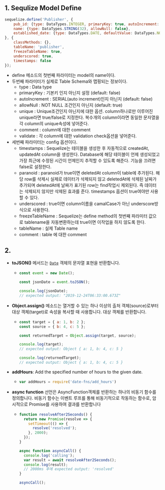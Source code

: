 ## 1. Sequlize Model Define

```js
sequelize.define('Publisher', {
    pub_id: {type: DataTypes.INTEGER, primaryKey: true, autoIncrement: true},
    name: {type: DataTypes.STRING(32), allowNull: false},
    established_date: {type: DataTypes.DATE, defaultValue: DataTypes.NOW}
}, {
    classMethods: {},
    tableName: 'publisher',
    freezeTableName: true,
    underscored: true,
    timestamps: false
});
```

- define 메소드의 첫번째 파라미터는 model의 name이다. 
- 두번째 파라미터가 실제로 Table Schema와 맵핑되는 정보이다.
  - type : Data type
  - primaryKey : 기본키 인지 아닌지 설정 (default: false)
  - autoIncrement : SERIAL(auto increment)인지 아닌지 (default: false)
  - allowNull : NOT NULL 조건인지 아닌지 (default: true)
  - unique : Unique조건인지 아닌지에 대한 옵션. column하나로만 이루어진 unique라면 true/false로 지정한다. 복수개의 column이라면 동일한 문자열을 각 column의 unique속성에 넣어준다.
  - comment : column에 대한 comment
  - validate : 각 column에 대한 validation check옵션을 넣어준다.
- 세번째 파라미터는 config 옵션이다.
  - timestamps : Sequelize는 테이블을 생성한 후 자동적으로 createdAt, updatedAt column을 생성한다. Database에 해당 테이블이 언제 생성되었고 가장 최근에 수정된 시간이 언제인지 추적할 수 있도록 해준다. 기능을 끄려면 false로 설정한다.
  - paranoid : paranoid가 true이면 deletedAt column이 table에 추가된다. 해당 row를 삭제시 실제로 데이터가 삭제되지 않고 deletedAt에 삭제된 날짜가 추가되며 deletedAt에 날짜가 표기된 row는 find작업시 제외된다. 즉 데이터는 삭제되지 않지만 삭제된 효과를 준다. timestamps 옵션이 true여야만 사용할 수 있다.
  - underscored : true이면 column이름을 camalCase가 아닌 underscore방식으로 사용한다.
  - freezeTableName : Sequelize는 define method의 첫번째 파라미터 값으로 tablename을 자동변환하는데 true이면 이작업을 하지 않도록 한다.
  - tableName : 실제 Table name
  - comment : table 에 대한 comment

## 2. 

- **toJSON()** 메서드는 [`Date`](https://developer.mozilla.org/ko/docs/Web/JavaScript/Reference/Global_Objects/Date) 객체의 문자열 표현을 반환합니다.

  - ```js
    const event = new Date();
    
    const jsonDate = event.toJSON();
    
    console.log(jsonDate);
    // expected output: "2019-12-24T06:33:00.673Z"
    ```

- **Object.assign()** 메소드는 열거할 수 있는 하나 이상의 출처 객체(source)로부터 대상 객체(target)로 속성을 복사할 때 사용합니다. 대상 객체를 반환합니다.

  - ```js
    const target = { a: 1, b: 2 };
    const source = { b: 4, c: 5 };
    
    const returnedTarget = Object.assign(target, source);
    
    console.log(target);
    // expected output: Object { a: 1, b: 4, c: 5 }
    
    console.log(returnedTarget);
    // expected output: Object { a: 1, b: 4, c: 5 }
    ```

- **addHours**: Add the specified number of hours to the given date.

  - ```js
    var addHours = require('date-fns/add_hours')
    ```

- **async function** 선언은 AsyncFunction객체를 반환하는 하나의 비동기 함수를 정의합니다. 비동기 함수는 이벤트 루프를 통해 비동기적으로 작동하는 함수로, 암시적으로 Promise를 사용하여 결과를 반환합니다

  - ```js
    function resolveAfter2Seconds() {
      return new Promise(resolve => {
        setTimeout(() => {
          resolve('resolved');
        }, 2000);
      });
    }
    
    async function asyncCall() {
      console.log('calling');
      var result = await resolveAfter2Seconds();
      console.log(result);
      // 2000ms 후에 expected output: 'resolved'
    }
    
    asyncCall();
    ```

    